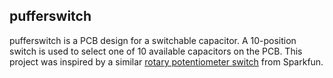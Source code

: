 ## pufferswitch

pufferswitch is a PCB design for a switchable capacitor. A 10-position switch is used to select one of 10 available capacitors on the PCB. This project was inspired by a similar [rotary potentiometer switch](https://github.com/sparkfun/Rotary_Switch_Potentiometer) from Sparkfun.

